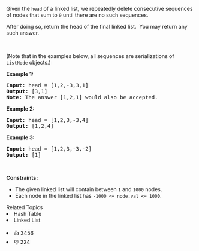 <p>Given the <code>head</code> of a linked list, we repeatedly delete consecutive sequences of nodes that sum to <code>0</code> until there are no such sequences.</p>

<p>After doing so, return the head of the final linked list.&nbsp; You may return any such answer.</p>

<p>&nbsp;</p> 
<p>(Note that in the examples below, all sequences are serializations of <code>ListNode</code> objects.)</p>

<p><strong class="example">Example 1:</strong></p>

<pre>
<strong>Input:</strong> head = [1,2,-3,3,1]
<strong>Output:</strong> [3,1]
<strong>Note:</strong> The answer [1,2,1] would also be accepted.
</pre>

<p><strong class="example">Example 2:</strong></p>

<pre>
<strong>Input:</strong> head = [1,2,3,-3,4]
<strong>Output:</strong> [1,2,4]
</pre>

<p><strong class="example">Example 3:</strong></p>

<pre>
<strong>Input:</strong> head = [1,2,3,-3,-2]
<strong>Output:</strong> [1]
</pre>

<p>&nbsp;</p> 
<p><strong>Constraints:</strong></p>

<ul> 
 <li>The given linked list will contain between <code>1</code> and <code>1000</code> nodes.</li> 
 <li>Each node in the linked list has <code>-1000 &lt;= node.val &lt;= 1000</code>.</li> 
</ul>

<div><div>Related Topics</div><div><li>Hash Table</li><li>Linked List</li></div></div><br><div><li>👍 3456</li><li>👎 224</li></div>